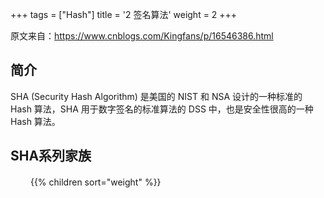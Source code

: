 +++
tags = ["Hash"]
title = '2 签名算法'
weight = 2
+++

原文来自：https://www.cnblogs.com/Kingfans/p/16546386.html

## 简介

SHA (Security Hash Algorithm) 是美国的 NIST 和 NSA 设计的一种标准的 Hash 算法，SHA 用于数字签名的标准算法的 DSS 中，也是安全性很高的一种 Hash 算法。

## SHA系列家族
　　
{{% children sort="weight" %}}